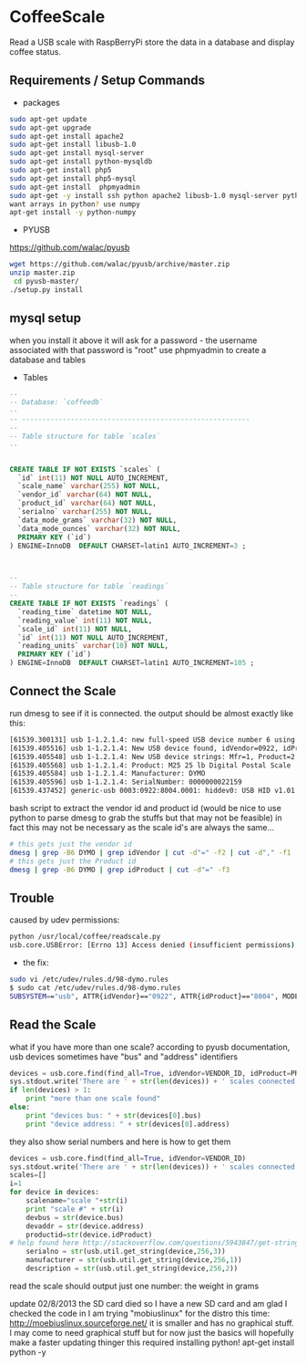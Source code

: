 CoffeeScale
===========

Read a USB scale with RaspBerryPi store the data in a database and display coffee status. 
 
Requirements / Setup Commands
-----

 - packages
 
````bash
sudo apt-get update
sudo apt-get upgrade
sudo apt-get install apache2
sudo apt-get install libusb-1.0
sudo apt-get install mysql-server
sudo apt-get install python-mysqldb
sudo apt-get install php5
sudo apt-get install php5-mysql
sudo apt-get install  phpmyadmin
sudo apt-get -y install ssh python apache2 libusb-1.0 mysql-server python-mysqldb php5 php5-mysql phpmyadmin
want arrays in python? use numpy
apt-get install -y python-numpy
````

 - PYUSB
 
https://github.com/walac/pyusb
````bash
wget https://github.com/walac/pyusb/archive/master.zip
unzip master.zip
 cd pyusb-master/
./setup.py install
````
mysql setup
--

when you install it above it will ask for a password - the username associated with that password is "root"
use phpmyadmin to create a database and tables

 - Tables
 
````SQL
--
-- Database: `coffeedb`
--
-- --------------------------------------------------------
--
-- Table structure for table `scales`
--


CREATE TABLE IF NOT EXISTS `scales` (
  `id` int(11) NOT NULL AUTO_INCREMENT,
  `scale_name` varchar(255) NOT NULL,
  `vendor_id` varchar(64) NOT NULL,
  `product_id` varchar(64) NOT NULL,
  `serialno` varchar(255) NOT NULL,
  `data_mode_grams` varchar(32) NOT NULL,
  `data_mode_ounces` varchar(32) NOT NULL,
  PRIMARY KEY (`id`)
) ENGINE=InnoDB  DEFAULT CHARSET=latin1 AUTO_INCREMENT=3 ;



--
-- Table structure for table `readings`
--
CREATE TABLE IF NOT EXISTS `readings` (
  `reading_time` datetime NOT NULL,
  `reading_value` int(11) NOT NULL,
  `scale_id` int(11) NOT NULL,
  `id` int(11) NOT NULL AUTO_INCREMENT,
  `reading_units` varchar(10) NOT NULL,
  PRIMARY KEY (`id`)
) ENGINE=InnoDB  DEFAULT CHARSET=latin1 AUTO_INCREMENT=105 ;
````

Connect the Scale
--
run dmesg to see if it is connected. the output should be almost exactly like this:
````bash
[61539.300131] usb 1-1.2.1.4: new full-speed USB device number 6 using dwc_otg
[61539.405516] usb 1-1.2.1.4: New USB device found, idVendor=0922, idProduct=8004
[61539.405548] usb 1-1.2.1.4: New USB device strings: Mfr=1, Product=2, SerialNumber=3
[61539.405568] usb 1-1.2.1.4: Product: M25 25 lb Digital Postal Scale
[61539.405584] usb 1-1.2.1.4: Manufacturer: DYMO
[61539.405596] usb 1-1.2.1.4: SerialNumber: 0000000022159
[61539.437452] generic-usb 0003:0922:8004.0001: hiddev0: USB HID v1.01 Device [DYMO M25 25 lb Digital Postal Scale] on usb-bcm2708_usb-1.2.1.4/input0
````

bash script to extract the vendor id and product id (would be nice to use python to parse dmesg to grab the stuffs but that may not be feasible)
in fact this may not be necessary as the scale id's are always the same...
````bash
# this gets just the vendor id
dmesg | grep -B6 DYMO | grep idVendor | cut -d"=" -f2 | cut -d"," -f1
# this gets just the Product id
dmesg | grep -B6 DYMO | grep idProduct | cut -d"=" -f3
````

Trouble
--
caused by udev permissions:
````sh
python /usr/local/coffee/readscale.py
usb.core.USBError: [Errno 13] Access denied (insufficient permissions)
````
 - the fix:
````bash
sudo vi /etc/udev/rules.d/98-dymo.rules
$ sudo cat /etc/udev/rules.d/98-dymo.rules
SUBSYSTEM=="usb", ATTR{idVendor}=="0922", ATTR{idProduct}=="8004", MODE="666"
````

Read the Scale
--
what if you have more than one scale?
according to pyusb documentation, usb devices sometimes have "bus" and "address" identifiers
````python
devices = usb.core.find(find_all=True, idVendor=VENDOR_ID, idProduct=PRODUCT_ID)
sys.stdout.write('There are ' + str(len(devices)) + ' scales connected!\n')
if len(devices) > 1:
	print "more than one scale found"
else:
	print "devices bus: " + str(devices[0].bus)
	print "device address: " + str(devices[0].address)
````
they also show serial numbers and here is how to get them
````python
devices = usb.core.find(find_all=True, idVendor=VENDOR_ID)
sys.stdout.write('There are ' + str(len(devices)) + ' scales connected!\n')
scales=[]
i=1
for device in devices:
	scalename="scale "+str(i)
	print "scale #" + str(i)
	devbus = str(device.bus)
	devaddr = str(device.address)
	productid=str(device.idProduct)
# help found here http://stackoverflow.com/questions/5943847/get-string-descriptor-using-pyusb-usb-util-get-string
	serialno = str(usb.util.get_string(device,256,3))
	manufacturer = str(usb.util.get_string(device,256,1))
	description = str(usb.util.get_string(device,256,2))
````

read the scale should output just one number: the weight in grams
 

update 
02/8/2013
the SD card died so I have a new SD card and am glad I checked the code in
I am trying "mobiuslinux" for the distro this time: http://moebiuslinux.sourceforge.net/ it is smaller and has no graphical stuff. I may come to need graphical stuff but for now just the basics will hopefully make a faster updating thinger
this required installing python! apt-get install python -y

 

 

 

 

 

 

 

 
